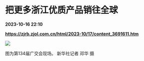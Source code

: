 # 把更多浙江优质产品销往全球

**2023-10-16 22:10**

**https://zjrb.zjol.com.cn/html/2023-10/17/content_3691611.htm**

![](https://zjrb.zjol.com.cn/images/2023-10/17/zjrb2023101700002v01b002.jpg)

图为第134届广交会现场。 新华社记者 邓华 摄